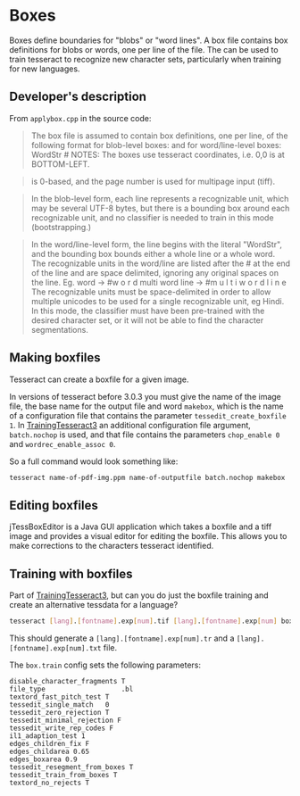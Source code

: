 # Boxes

Boxes define boundaries for "blobs" or "word lines". A box file contains box definitions for
blobs or words, one per line of the file. The can be used to train tesseract to recognize new character sets, particularly when training for new languages.


## Developer's description

From `applybox.cpp` in the source code:

> The box file is assumed to contain box definitions, one per line, of the
following format for blob-level boxes:
  <UTF8 str> <left> <bottom> <right> <top> <page id>
and for word/line-level boxes:
  WordStr <left> <bottom> <right> <top> <page id> #<space-delimited word str>
NOTES:
The boxes use tesseract coordinates, i.e. 0,0 is at BOTTOM-LEFT.

> <page id> is 0-based, and the page number is used for multipage input (tiff).

> In the blob-level form, each line represents a recognizable unit, which may
be several UTF-8 bytes, but there is a bounding box around each recognizable
unit, and no classifier is needed to train in this mode (bootstrapping.)

>In the word/line-level form, the line begins with the literal "WordStr", and
the bounding box bounds either a whole line or a whole word. The recognizable
units in the word/line are listed after the # at the end of the line and
are space delimited, ignoring any original spaces on the line.
Eg.
word -> #w o r d
multi word line -> #m u l t i w o r d l i n e
The recognizable units must be space-delimited in order to allow multiple
unicodes to be used for a single recognizable unit, eg Hindi.
In this mode, the classifier must have been pre-trained with the desired
character set, or it will not be able to find the character segmentations.

## Making boxfiles

Tesseract can create a boxfile for a given image.

In versions of tesseract before 3.0.3 you must give the name of the image file, the base name for the output file and word `makebox`, which is the name of a configuration file that contains the parameter `tessedit_create_boxfile 1`. In [TrainingTesseract3](https://code.google.com/p/tesseract-ocr/wiki/TrainingTesseract3) an additional configuration file argument, `batch.nochop` is used, and that file contains the parameters `chop_enable 0` and `wordrec_enable_assoc 0`.

So a full command would look something like:

```sh
tesseract name-of-pdf-img.ppm name-of-outputfile batch.nochop makebox
```
## Editing boxfiles

jTessBoxEditor is a Java GUI application which takes a boxfile and a tiff image and provides a visual editor for editing the boxfile. This allows you to make corrections to the characters tesseract identified.

## Training with boxfiles

Part of [TrainingTesseract3](https://code.google.com/p/tesseract-ocr/wiki/TrainingTesseract3), but can you do just the boxfile training and create an alternative tessdata for a language?

```sh
tesseract [lang].[fontname].exp[num].tif [lang].[fontname].exp[num] box.train
```

This should generate a `[lang].[fontname].exp[num].tr` and a `[lang].[fontname].exp[num].txt` file.

The `box.train` config sets the following parameters:

```
disable_character_fragments T
file_type                   .bl
textord_fast_pitch_test T
tessedit_single_match   0
tessedit_zero_rejection T
tessedit_minimal_rejection F
tessedit_write_rep_codes F
il1_adaption_test 1
edges_children_fix F
edges_childarea 0.65
edges_boxarea 0.9
tessedit_resegment_from_boxes T
tessedit_train_from_boxes T
textord_no_rejects T
```